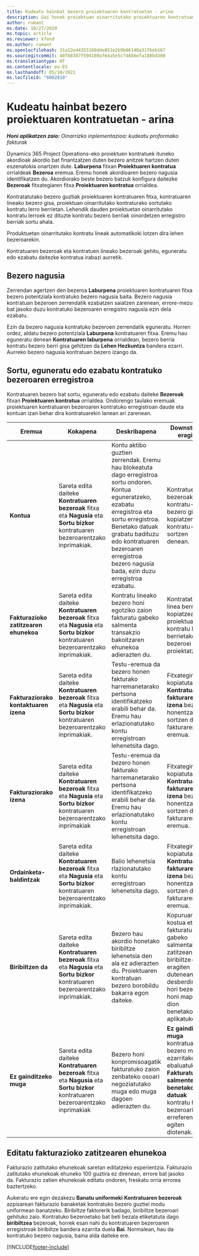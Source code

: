 ```yaml
---
title: Kudeatu hainbat bezero proiektuaren kontratuetan - arina
description: Gai honek proiektuan oinarritutako proiektuaren kontratuan bezero kudeatzeari buruzko informazioa eskaintzen du.
author: rumant
ms.date: 10/27/2020
ms.topic: article
ms.reviewer: kfend
ms.author: rumant
ms.openlocfilehash: 31a12e44353160dde851e2b9b06148a31fbeb167
ms.sourcegitcommit: 40f68387f594180af64a5e5c748b6efa188bd300
ms.translationtype: HT
ms.contentlocale: eu-ES
ms.lasthandoff: 05/10/2021
ms.locfileid: "6002810"
---
```

# <a name="manage-multiple-customers-on-project-contracts---lite"></a>Kudeatu hainbat bezero proiektuaren kontratuetan - arina

_**Honi aplikatzen zaio:** Oinarrizko inplementazioa: kudeatu proformako fakturak_

Dynamics 365 Project Operations-eko proiektuen kontratuek ituneko akordioak akordio bat finantzatzen duten bezero anitzek hartzen duten eszenatokia onartzen dute. **Laburpena** fitxan **Proiektuaren kontratua** orrialdeak **Bezeroa** eremua. Eremu honek akordioaren bezero nagusia identifikatzen du. Akordiorako beste bezero batzuk konfigura daitezke **Bezeroak** fitxategiaren fitxa **Proiektuaren kontratua** orrialdea.

Kontratatutako bezero guztiak proiektuaren kontratuaren fitxa, kontratuaren lineako bezero gisa, proiektuan oinarritutako kontraturako sortutako kontratu lerro berrietan. Lehendik dauden proiektuetan oinarritutako kontratu lerroek ez dituzte kontratu bezero berriak oinordetzen erregistro berriak sortu ahala.

Produktuetan oinarritutako kontratu lineak automatikoki lotzen dira lehen bezeroarekin.

Kontratuaren bezeroak eta kontratuen lineako bezeroak gehitu, eguneratu edo ezabatu daitezke kontratua irabazi aurretik.

## <a name="primary-customer"></a>Bezero nagusia

Zerrendan agertzen den bezeroa **Laburpena** proiektuaren kontratuaren fitxa bezero potentziala kontratuko bezero nagusia baita. Bezero nagusia kontratuan bezeroen zerrendatik ezabatzen saiatzen zarenean, errore-mezu bat jasoko duzu kontratuko bezeroaren erregistro nagusia ezin dela ezabatu.

Ezin da bezero nagusia kontratuko bezeroen zerrendatik eguneratu. Horren ordez, aldatu bezero potentziala **Laburpena** kontratuaren fitxa. Eremu hau eguneratu denean **Kontratuaren laburpena** orrialdean, bezero berria kontratu bezero berri gisa gehitzen da **Lehen Hezkuntza** bandera ezarri. Aurreko bezero nagusia kontratuan bezero izango da.

## <a name="create-update-or-delete-a-contract-customer-record"></a>Sortu, eguneratu edo ezabatu kontratuko bezeroaren erregistroa

Kontratuaren bezero bat sortu, eguneratu edo ezabatu daiteke **Bezeroak** fitxan **Proiektuaren kontratua** orrialdea. Ondorengo taulako eremuak proiektuaren kontratuaren bezeroaren kontratuko erregistroan daude eta kontuan izan behar dira kontratuarekin lanean ari zarenean.

| Eremua | Kokapena | Deskribapena | Downstream eragina |
| --- | --- | --- | --- |
| **Kontua** | Sareta edita daiteke **Kontratuaren bezeroak** fitxa eta **Nagusia** eta **Sortu bizkor** kontratuaren bezeroarentzako inprimakiak. | Kontu aktibo guztien zerrendak. Eremu hau blokeatuta dago erregistroa sortu ondoren. Kontua eguneratzeko, ezabatu erregistroa eta sortu erregistroa. Benetako datuak grabatu badituzu edo kontratuaren bezeroaren erregistroa bezero nagusia bada, ezin duzu erregistroa ezabatu. | Kontratuetako bezeroak kontratu-lerro bezero gisa kopiatzen dira kontratu-linea sortzen denean. |
| **Fakturazioko zatitzearen ehunekoa** | Sareta edita daiteke **Kontratuaren bezeroak** fitxa eta **Nagusia** eta **Sortu bizkor** kontratuaren bezeroarentzako inprimakiak. | Kontratu lineako bezero honi egotziko zaion fakturatu gabeko salmenta transakzio bakoitzaren ehunekoa adierazten du. | Kontratatutako linea berrietara kopiatzea eta proiektuaren kontratu lerro berrietako bezeroei proiektatzea. |
| **Fakturaziorako kontaktuaren izena** | Sareta edita daiteke **Kontratuaren bezeroak** fitxa eta **Nagusia** eta **Sortu bizkor** kontratuaren bezeroarentzako inprimakiak. | Testu-eremua da bezero honen fakturako harremanetarako pertsona identifikatzeko erabili behar da. Eremu hau erlazionatutako kontu erregistroan lehenetsita dago. | Fitxategira kopiatuta **Kontratuaren fakturaren izena** bezero honentzat sortzen den fakturaren eremua. |
| **Fakturaziorako izena** | Sareta edita daiteke **Kontratuaren bezeroak** fitxa eta **Nagusia** eta **Sortu bizkor** kontratuaren bezeroarentzako inprimakiak | Testu-eremua da bezero honen fakturako harremanetarako pertsona identifikatzeko erabili behar da. Eremu hau erlazionatutako kontu erregistroan lehenetsita dago. | Fitxategira kopiatuta **Kontratuaren fakturaren izena** bezero honentzat sortzen den fakturaren eremua. |
| **Ordainketa-baldintzak** | Sareta edita daiteke **Kontratuaren bezeroak** fitxa eta **Nagusia** eta **Sortu bizkor** kontratuaren bezeroarentzako inprimakiak. | Balio lehenetsia rlazionatutako kontu erregistroan lehenetsita dago. | Fitxategira kopiatuta **Kontratuaren fakturaren izena** bezero honentzat sortzen den fakturaren eremua. |
| **Biribiltzen da** | Sareta edita daiteke **Kontratuaren bezeroak** fitxa eta **Nagusia** eta **Sortu bizkor** kontratuaren bezeroarentzako inprimakiak. | Bezero hau akordio honetako biribiltze lehenetsia den ala ez adierazten du. Proiektuaren kontratuan bezero borobildu bakarra egon daiteke. | Kopuruaren kostua eta fakturatu gabeko salmentak zatitzean biribiltze-aldea eragiten dutenean, desberdintasun hori bezero honi mapatzen dion benetakoari aplikatuko zaio. |
| **Ez gainditzeko muga** | Sareta edita daiteke **Kontratuaren bezeroak** fitxa eta **Nagusia** eta **Sortu bizkor** kontratuaren bezeroarentzako inprimakiak | Bezero honi konpromisoagatik fakturatuko zaion zenbateko osoari negoziatutako muga edo muga dagoen adierazten du. | **Ez gainditzeko muga** kontratuan bezero mailan ezarritakoa ebaluatuko da **Fakturatutako salmenten benetako datuak** kontratu honen bezeroari erreferentzia egiten diotenak. |

## <a name="edit-billing-split-percentages"></a>Editatu fakturazioko zatitzearen ehunekoa

Fakturazio zatitutako ehunekoak saretan editatzeko esperientzia. Fakturazio zatitutako ehunekoak ehuneko 100 guztira ez direnean, errore bat jasoko da. Fakturazio zatien ehunekoak editatu ondoren, freskatu orria errorea baztertzeko.

Aukeratu ere egin dezakezu **Banatu uniformeki** **Kontratuaren bezeroak** azpisarean fakturazio banaketak kontratuko bezero guztiei modu uniformean banatzeko. Biribiltze faktorerik badago, biribiltze bezeroari gehituko zaio. Kontratuko bezeroetako bat beti bezala etiketatuta dago **biribiltzea** bezeroak, horrek esan nahi du kontratuaren bezeroaren erregistroak biribiltze bandera ezarrita duela **Bai**. Normalean, hau da kontratuko bezero nagusia, baina alda daiteke ere.


[!INCLUDE[footer-include](../../includes/footer-banner.md)]
